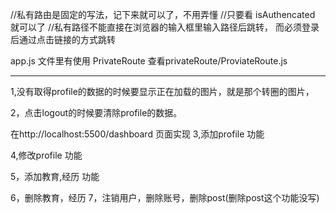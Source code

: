 //私有路由是固定的写法，记下来就可以了，不用弄懂
//只要看 isAuthencated 就可以了
//私有路径不能直接在浏览器的输入框里输入路径后跳转，
  而必须登录后通过点击链接的方式跳转


app.js 文件里有使用 PrivateRoute
查看privateRoute/ProviateRoute.js

-----------------------------------------------


1,没有取得profile的数据的时候要显示正在加载的图片，就是那个转圈的图片，

2，点击logout的时候要清除profile的数据。


在http://localhost:5500/dashboard 页面实现
3,添加profile 功能

4,修改profile 功能

5，添加教育,经历 功能

6，删除教育，经历
7，注销用户，删除账号，删除post(删除post这个功能没写)